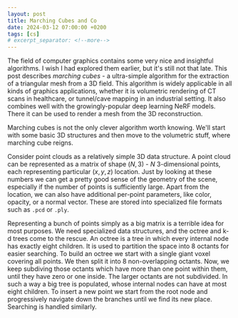 ```yaml
---
layout: post
title: Marching Cubes and Co
date: 2024-03-12 07:00:00 +0200
tags: [cs]
# excerpt_separator: <!--more-->
---
```


The field of computer graphics contains some very nice and insightful algorithms. I wish I had explored them earlier, but it's still not that late. This post describes *marching cubes* - a ultra-simple algorithm for the extraction of a triangular mesh from a 3D field. This algorithm is widely applicable in all kinds of graphics applications, whether it is volumetric rendering of CT scans in healthcare, or tunnel/cave mapping in an industrial setting. It also combines well with the growingly-popular deep learning NeRF models. There it can be used to render a mesh from the 3D reconstruction.

Marching cubes is not the only clever algorithm worth knowing. We'll start with some basic 3D structures and then move to the volumetric stuff, where marching cube reigns.

Consider point clouds as a relatively simple 3D data structure. A point cloud can be represented as a matrix of shape $(N, 3)$ - $N$ 3-dimensional points, each representing particular $(x, y, z)$ location. Just by looking at these numbers we can get a pretty good sense of the geometry of the scene, especially if the number of points is sufficiently large. Apart from the location, we can also have additional per-point parameters, like color, opacity, or a normal vector. These are stored into specialized file formats such as `.pcd` or `.ply`.

Representing a bunch of points simply as a big matrix is a terrible idea for most purposes. We need specialized data structures, and the octree and k-d trees come to the rescue. An octree is a tree in which every internal node has exactly eight children. It is used to partition the space into 8 octants for easier searching. To build an octree we start with a single giant voxel covering all points. We then split it into 8 non-overlapping octants. Now, we keep subdiving those octants which have more than one point within them, until they have zero or one inside. The larger octants are not subdivided. In such a way a big tree is populated, whose internal nodes can have at most eight children. To insert a new point we start from the root node and progressively navigate down the branches until we find its new place. Searching is handled similarly.
 



<!-- The algorithm itself is pretty simple. We are given a volumetric data array of shape $(X, Y, Z)$, with all real numbers.  -->